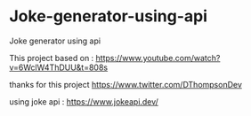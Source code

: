 # Joke-generator-using-api
Joke generator using api


This project based on : https://www.youtube.com/watch?v=6WclW4ThDUU&t=808s 

thanks for this project https://www.twitter.com/DThompsonDev​

using joke api : https://www.jokeapi.dev/
